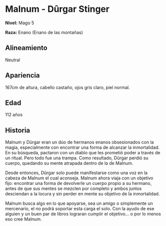 # Malnum - Dûrgar Stinger

**Nivel:** Mago 5

**Raza:** Enano (Enano de las montañas)

## Alineamiento
Neutral

## Apariencia
167cm de altura, cabello castaño, ojos gris claro, piel normal.

## Edad
112 años

## Historia
Malnum y Dûrgar eran un dúo de hermanos enanos obsesionados con la magia, especialmente con encontrar una forma de alcanzar la inmortalidad. En su búsqueda, pactaron con un diablo que les prometió poder a través de un ritual. Pero todo fue una trampa. Como resultado, Dûrgar perdió su cuerpo, quedando su mente atrapada dentro de la de Malnum.

Desde entonces, Dûrgar solo puede manifestarse como una voz en la cabeza de Malnum el cual aconseja. Malnum ahora viaja con un objetivo fijo: encontrar una forma de devolverle un cuerpo propio a su hermano, antes de que sus mentes se mezclen por completo y ambos juntos desciendan a la locura y sin perder en mente su objetivo de la inmortalidad.

Malnum busca algo en lo que apoyarse, sea un amigo o simplemente un mercenario, el no podrá soportar esta carga el solo. Con la ayudo de ese alguien y un buen par de libros lograran cumplir el objetivo... o por lo menos eso cree Malnum.

